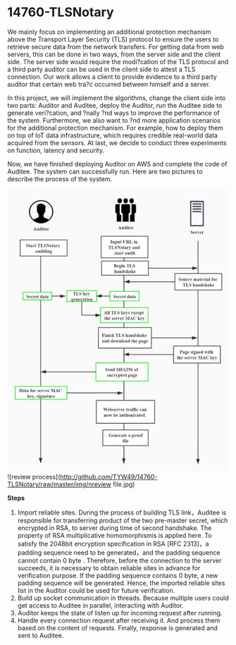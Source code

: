 # 14760-TLSNotary

We mainly focus on implementing an additional protection mechanism above the Transport Layer Security (TLS) protocol to ensure the users to retrieve secure data from the network transfers. For getting data from web servers, this can be done in two ways, from the server side and the client side. The server side would require the modi?cation of the TLS protocol and a third party auditor can be used in the client side to attest a TLS connection. Our work allows a client to provide evidence to a third party auditor that certain web tra?c occurred between himself and a server. 

In this project, we will implement the algorithms, change the client side into two parts: Auditor and Auditee, deploy the Auditor, run the Auditee side to generate veri?cation, and ?nally ?nd ways to improve the performance of the system. Furthermore, we also want to ?nd more application scenarios for the additional protection mechanism. For example, how to deploy them on top of IoT data infrastructure, which requires credible real-world data acquired from the sensors. At last, we decide to conduct three experiments on function, latency and security. 

Now, we have finished deploying Auditor on AWS and complete the code of Auditee. The system can successfully run. Here are two pictures to describe the process of the system. 

![notarize process](http://github.com/TYW49/14760-TLSNotary/raw/master/img/notarize.jpg)
![review process](http://github.com/TYW49/14760-TLSNotary/raw/master/img/nreview file.jpg)

**Steps**

1. Import reliable sites. During the process of building TLS link，Auditee is responsible for transferring product of the two pre-master secret, which encrypted in RSA, to server during time of second handshake. The property of RSA multiplicative homomorphismis is applied here. To satisfy the 2048bit encryption specification in RSA [RFC 2313]，a padding sequence need to be generated，and the padding sequence cannot contain 0 byte . Therefore, before the connection to the server succeeds, it is necessary to obtain reliable sites in advance for verification purpose. If the padding sequence contains 0 byte, a new padding sequence will be generated. Hence, the imported reliable sites list in the Auditor could be used for future verification.
2. Build up socket communication in threads. Because multiple users could get access to Auditee in parallel, interacting with Auditor.
3. Auditor keeps the state of listen up for incoming request after running.
4. Handle  every connection request after receiving it. And process them based on the content of requests. Finally, response is generated and sent to Auditee.

